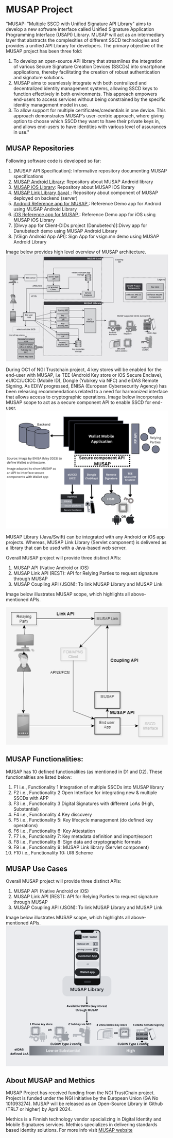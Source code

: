 # MUSAP Project

"MUSAP: "Multiple SSCD with Unified Signature API Library" aims to develop a new software interface called Unified Signature Application Programming Interface (USAPI) Library. MUSAP will act as an intermediary layer that abstracts the complexities of different SSCD technologies and provides a unified API Library for developers. 
The primary objective of the MUSAP project has been three fold: 
1. To develop an open-source API library that streamlines the integration of various Secure Signature Creation Devices (SSCDs) into smartphone applications, thereby facilitating the creation of robust authentication and signature solutions. 
2. MUSAP aims to seamlessly integrate with both centralized and decentralized identity management systems, allowing SSCD keys to function effectively in both environments. This approach empowers end-users to access services without being constrained by the specific identity management model in use. 
3. To allow support for multiple certificates/credentials in one device. This approach demonstrates MUSAP’s user-centric approach, where giving option to choose which SSCD they want to have their private keys in, and allows end-users to have identities with various level of assurances in use."


## MUSAP Repositories 
Following software code is developed so far:
1.	[MUSAP API Specification]: Informative repository documenting MUSAP specifications
2.	[MUSAP Android Library](https://github.com/methics/musap-android): Repository about MUSAP Android library 
3.	[MUSAP iOS Library](https://github.com/methics/musap-ios): Repository about MUSAP iOS library
4.	[MUSAP Link Library (java) ](https://github.com/methics/musap-link): Repository about component of MUSAP deployed on backend (server)
5.	[Android Reference app for MUSAP ](https://github.com/methics/musap-demo-android): Reference Demo app for Android using MUSAP Android Library 
6.	[iOS Reference app for MUSAP ](https://github.com/methics/MUSAP-Demo-App-iOS):  Reference Demo app for iOS using MUSAP iOS Library
7.	[Divvy app for Client-DIDs project (Danubetech)]:Divvy app for Danubetech demo using MUSAP Android Library
8.	[VSign Android App API]: Sign App for vsign.mn demo using MUSAP Android Library 

Image below provides high level overview of MUSAP architecture.
![MUSAP project architecture](Picture1_MUSAP_D3_Architecture.png)


During OC1 of NGI Trustchain project, 4 key stores will be enabled for the end-user with MUSAP, i.e TEE (Android Key store or iOS Secure Enclave), eUICC/UCICC (Mobile ID), Dongle (Yubikey via NFC) and eIDAS Remote Signing.  As EDIW progressed, ENISA (European Cybersecurity Agency) has been releasing recommendations related to a need for harmonized interface that allows access to cryptographic operations. Image below incorporates MUSAP scope to act as a secure component API to enable SSCD for end-user. 
![MUSAP adapted picture from Enisa](Picture2_MUSAP_scope_ENISA_adaption.png)

MUSAP Library (Java/Swift) can be integrated with any Android or iOS app projects. Whereas, MUSAP Link Library (Servlet component) is delivered as a library that can be used with a Java-based web server.

Overall MUSAP project will provide three distinct APIs: 
1. MUSAP API (Native Android or iOS)
2. MUSAP Link API (REST): API for Relying Parties to request signature through MUSAP
3. MUSAP Coupling API (JSON): To link MUSAP Library and MUSAP Link

   
Image below illustrates MUSAP scope, which highlights all above-mentioned APIs. 

![MUSAP project APIs](Picture3_MUSAP_APIs.png)

## MUSAP Functionalities:
MUSAP has 10 defined functionalities (as mentioned in D1 and D2). These functionalities are listed below:
1. F1 i.e., Functionality 1 Integration of multiple SSCDs into MUSAP library
2. F2 i.e., Functionality 2 Open Interface for integrating new & multiple SSCDs with APP
3. F3 i.e., Functionality 3 Digital Signatures with different LoAs (High, Substantial)
4. F4 i.e., Functionality 4 Key discovery
5. F5 i.e., Functionality 5: Key lifecycle management (do defined key operations)
6. F6 i.e., Functionality 6: Key Attestation
7. F7 i.e., Functionality 7: Key metadata definition and import/export
8. F8 i.e., Functionality 8: Sign data and cryptographic formats
9. F9 i.e., Functionality 9: MUSAP Link library (Servlet component)
10. F10 i.e., Functionality 10: URI Scheme



## MUSAP Use Cases
Overall MUSAP project will provide three distinct APIs: 
1.	MUSAP API (Native Android or iOS)
2.	MUSAP Link API (REST): API for Relying Parties to request signature through MUSAP
3.	MUSAP Coupling API (JSON): To link MUSAP Library and MUSAP Link

Image below illustrates MUSAP scope, which highlights all above-mentioned APIs. 
![MUSAP for EUDIW](Picture4_MUSAP_for_EUDIW.png)

## About MUSAP and Methics
MUSAP Project has received funding from the NGI TrustChain project. Project is funded under the NGI initiative by the European Union (GA No 101093274). MUSAP will be released as an Open-Source Library in Github (TRL7 or higher) by April 2024. 

Methics is a Finnish technology vendor specializing in Digital Identity and Mobile Signatures services. Methics specializes in delivering standards based identity solutions. 
For more info visit [MUSAP website](https://methics.fi/musap)
